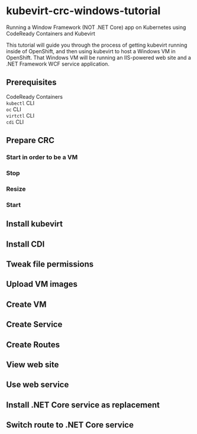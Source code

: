 # kubevirt-crc-windows-tutorial
Running a Window Framework (NOT .NET Core) app on Kubernetes using CodeReady Containers and Kubevirt

This tutorial will guide you through the process of getting kubevirt running inside of OpenShift, and then using kubevirt to host a Windows VM in OpenShift. That Windows VM will be running an IIS-powered web site and a .NET Framework WCF service application.

## Prerequisites
CodeReady Containers  
`kubectl` CLI  
`oc` CLI  
`virtctl` CLI  
`cdi` CLI  

## Prepare CRC
### Start in order to be a VM
### Stop
### Resize
### Start

## Install kubevirt

## Install CDI

## Tweak file permissions

## Upload VM images

## Create VM

## Create Service

## Create Routes

## View web site

## Use web service

## Install .NET Core service as replacement

## Switch route to .NET Core service
